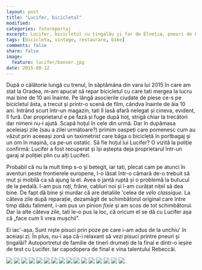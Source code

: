 ```yaml
---
layout: post
title: "Lucifer, bicicletul"
modified:
categories: fotoreportaj
excerpt: Lucifer, bicicletul cu țingalău și far de Elveția, pneuri de Cehoslovacia, jante și schimbător de Franța și distanțier cu reflector lateral pe care scrie „Zurich”, restaurat.
tags: [bicicleta, vintage, restaurare, bike]
comments: false
share: false
image:
  feature: lucifer/banner.jpg
date: 2015-08-12
---
```

După o călătorie lungă cu trenul, în săptămâna din vara lui 2015 în care am stat la Oradea, m-am apucat să repar bicicletul cu care tati mergea la lucru mai bine de 10 ani înainte. Pe lângă asocierile ciudate de piese ce-s pe bicicletul ăsta, a trecut și printr-o scenă de film, cândva înainte de ăia 10 ani. Intrând scurt într-un magazin, tati îl lasă afară nelegat și cineva, evident, îl fură. Dar proprietarul e pe fază și fuge după hoț, strigă chiar la trecători dar nimeni nu-l ajută. Scapă hoțul în cele din urmă. Dar în dupămasa aceleiași zile (sau a zilei următoare?) primim oaspeți care pomenesc cum au văzut prin aceeași zonă un taximetrist care băga o bicicletă în portbagaj și un om în mașină, ca pe-un ostatic. Să fie hoțul lui Lucifer? O vizită la poliție confirmă: Lucifer a fost recuperat și își aștepta deja proprietarul într-un garaj al poliției plin cu alți Luciferi.

Probabil că nu la mult timp s-o și betegit, iar tati, plecat cam pe atunci în aventuri peste frontierele europene, l-o lăsat într-o cămară de-o trebuit să mut și mobilă ca să ajung la el. Avea o jantă ruptă și o problemă la butucul de la pedală. I-am pus roți, frâne, cabluri noi și l-am curățat nițel să dea bine. De fapt dă bine și murdar că are detaliile 'celea de *vélo classique*. La câteva zile după reparație, dezamăgit de schimbătorul original care între timp dădu faliment, i-am pus un pinion *fixie* și am scos de tot schimbătorul. Dar la alte câteva zile, tati le-o pus la loc, că oricum el se dă cu Lucifer așa că „face cum îi vrea mușchii”. 

Ei iac'-așa. Sunt niște pisuci prin poze pe care i-am adus de la unchiu' în aceiași zi. În plus, nu-i așa că-i relaxant să vezi pisuci printre pneuri și țingalăi? Autoportretul de familie de tineri drumeți de la final e dintr-o ieșire de test cu Lucifer. Iar capodopera de final e vina talentului Rebeccăi. 

<div class="galleria">
	<img src="/images/lucifer/0001.jpg"/>
	<img src="/images/lucifer/0003.jpg"/>
	<img src="/images/lucifer/0004.jpg"/>
	<img src="/images/lucifer/0005.jpg"/>
	<img src="/images/lucifer/0006.jpg"/>
	<img src="/images/lucifer/0002.jpg"/>
	<img src="/images/lucifer/0007.jpg"/>
	<img src="/images/lucifer/0008.jpg"/>
	<img src="/images/lucifer/0009.jpg"/>
	<img src="/images/lucifer/0010.jpg"/>
	<img src="/images/lucifer/0011.jpg"/>
	<img src="/images/lucifer/0012.jpg"/>
	<img src="/images/lucifer/0014.jpg"/>
	<img src="/images/lucifer/0015.jpg"/>
	<img src="/images/lucifer/0016.jpg"/>
	<img src="/images/lucifer/0017.jpg"/>
</div>
